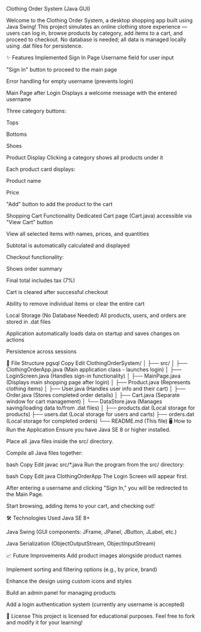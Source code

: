 Clothing Order System (Java GUI)

Welcome to the Clothing Order System, a desktop shopping app built using Java Swing!
This project simulates an online clothing store experience — users can log in, browse products by category, add items to a cart, and proceed to checkout.
No database is needed; all data is managed locally using .dat files for persistence.

✨ Features Implemented
Sign In Page
Username field for user input

"Sign In" button to proceed to the main page

Error handling for empty username (prevents login)

Main Page after Login
Displays a welcome message with the entered username

Three category buttons:

Tops

Bottoms

Shoes

Product Display
Clicking a category shows all products under it

Each product card displays:

Product name

Price

"Add" button to add the product to the cart

Shopping Cart Functionality
Dedicated Cart page (Cart.java) accessible via "View Cart" button

View all selected items with names, prices, and quantities

Subtotal is automatically calculated and displayed

Checkout functionality:

Shows order summary

Final total includes tax (7%)

Cart is cleared after successful checkout

Ability to remove individual items or clear the entire cart

Local Storage (No Database Needed)
All products, users, and orders are stored in .dat files

Application automatically loads data on startup and saves changes on actions

Persistence across sessions

📂 File Structure
pgsql
Copy
Edit
ClothingOrderSystem/
│
├── src/
│   ├── ClothingOrderApp.java    (Main application class - launches login)
│   ├── LoginScreen.java         (Handles sign-in functionality)
│   ├── MainPage.java            (Displays main shopping page after login)
│   ├── Product.java             (Represents clothing items)
│   ├── User.java                (Handles user info and their cart)
│   ├── Order.java               (Stores completed order details)
│   ├── Cart.java                (Separate window for cart management)
│   └── DataStore.java           (Manages saving/loading data to/from .dat files)
│
├── products.dat                 (Local storage for products)
├── users.dat                    (Local storage for users and carts)
├── orders.dat                   (Local storage for completed orders)
└── README.md                    (This file)
🖥️ How to Run the Application
Ensure you have Java SE 8 or higher installed.

Place all .java files inside the src/ directory.

Compile all Java files together:

bash
Copy
Edit
javac src/*.java
Run the program from the src/ directory:

bash
Copy
Edit
java ClothingOrderApp
The Login Screen will appear first.

After entering a username and clicking "Sign In," you will be redirected to the Main Page.

Start browsing, adding items to your cart, and checking out!

🛠 Technologies Used
Java SE 8+

Java Swing (GUI components: JFrame, JPanel, JButton, JLabel, etc.)

Java Serialization (ObjectOutputStream, ObjectInputStream)

📈 Future Improvements
Add product images alongside product names

Implement sorting and filtering options (e.g., by price, brand)

Enhance the design using custom icons and styles

Build an admin panel for managing products

Add a login authentication system (currently any username is accepted)

📄 License
This project is licensed for educational purposes.
Feel free to fork and modify it for your learning!

